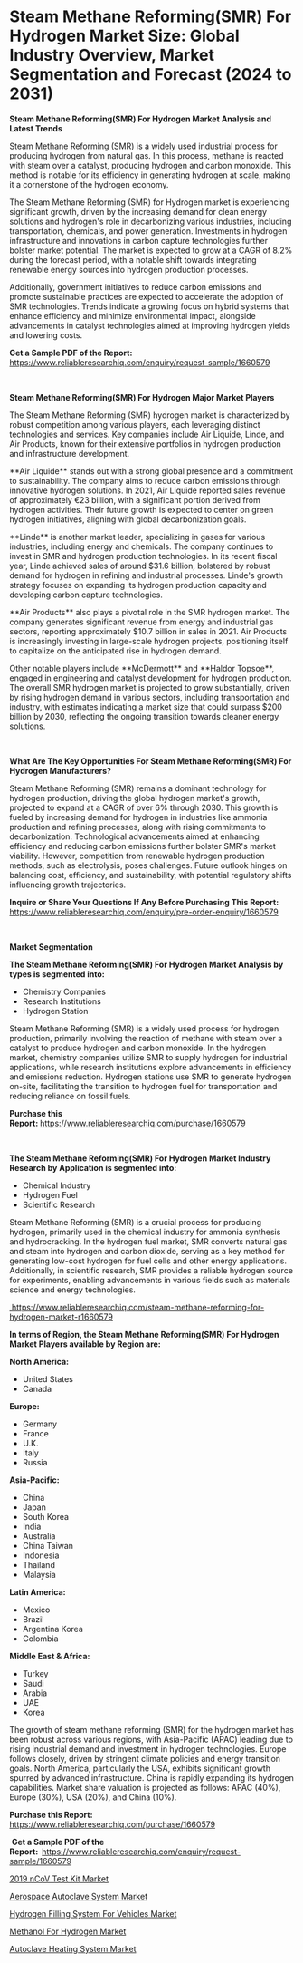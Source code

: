 <p><h1>Steam Methane Reforming(SMR) For Hydrogen Market Size: Global Industry Overview, Market Segmentation and Forecast (2024 to 2031)</h1></p><p><strong>Steam Methane Reforming(SMR) For Hydrogen Market Analysis and Latest Trends</strong></p>
<p><p>Steam Methane Reforming (SMR) is a widely used industrial process for producing hydrogen from natural gas. In this process, methane is reacted with steam over a catalyst, producing hydrogen and carbon monoxide. This method is notable for its efficiency in generating hydrogen at scale, making it a cornerstone of the hydrogen economy.</p><p>The Steam Methane Reforming (SMR) for Hydrogen market is experiencing significant growth, driven by the increasing demand for clean energy solutions and hydrogen's role in decarbonizing various industries, including transportation, chemicals, and power generation. Investments in hydrogen infrastructure and innovations in carbon capture technologies further bolster market potential. The market is expected to grow at a CAGR of 8.2% during the forecast period, with a notable shift towards integrating renewable energy sources into hydrogen production processes.</p><p>Additionally, government initiatives to reduce carbon emissions and promote sustainable practices are expected to accelerate the adoption of SMR technologies. Trends indicate a growing focus on hybrid systems that enhance efficiency and minimize environmental impact, alongside advancements in catalyst technologies aimed at improving hydrogen yields and lowering costs.</p></p>
<p><strong>Get a Sample PDF of the Report:&nbsp;</strong> <a href="https://www.reliableresearchiq.com/enquiry/request-sample/1660579?utm_campaign=1141&utm_medium=2&utm_source=Github&utm_content=ia&utm_term=26102024&utm_id=steam-methane-reformingsmr-for-hydrogen">https://www.reliableresearchiq.com/enquiry/request-sample/1660579</a></p>
<p>&nbsp;</p>
<p><strong>Steam Methane Reforming(SMR) For Hydrogen Major Market Players</strong></p>
<p><p>The Steam Methane Reforming (SMR) hydrogen market is characterized by robust competition among various players, each leveraging distinct technologies and services. Key companies include Air Liquide, Linde, and Air Products, known for their extensive portfolios in hydrogen production and infrastructure development.</p><p>**Air Liquide** stands out with a strong global presence and a commitment to sustainability. The company aims to reduce carbon emissions through innovative hydrogen solutions. In 2021, Air Liquide reported sales revenue of approximately €23 billion, with a significant portion derived from hydrogen activities. Their future growth is expected to center on green hydrogen initiatives, aligning with global decarbonization goals.</p><p>**Linde** is another market leader, specializing in gases for various industries, including energy and chemicals. The company continues to invest in SMR and hydrogen production technologies. In its recent fiscal year, Linde achieved sales of around $31.6 billion, bolstered by robust demand for hydrogen in refining and industrial processes. Linde's growth strategy focuses on expanding its hydrogen production capacity and developing carbon capture technologies.</p><p>**Air Products** also plays a pivotal role in the SMR hydrogen market. The company generates significant revenue from energy and industrial gas sectors, reporting approximately $10.7 billion in sales in 2021. Air Products is increasingly investing in large-scale hydrogen projects, positioning itself to capitalize on the anticipated rise in hydrogen demand.</p><p>Other notable players include **McDermott** and **Haldor Topsoe**, engaged in engineering and catalyst development for hydrogen production. The overall SMR hydrogen market is projected to grow substantially, driven by rising hydrogen demand in various sectors, including transportation and industry, with estimates indicating a market size that could surpass $200 billion by 2030, reflecting the ongoing transition towards cleaner energy solutions.</p></p>
<p>&nbsp;</p>
<p><strong>What Are The Key Opportunities For Steam Methane Reforming(SMR) For Hydrogen Manufacturers?</strong></p>
<p><p>Steam Methane Reforming (SMR) remains a dominant technology for hydrogen production, driving the global hydrogen market's growth, projected to expand at a CAGR of over 6% through 2030. This growth is fueled by increasing demand for hydrogen in industries like ammonia production and refining processes, along with rising commitments to decarbonization. Technological advancements aimed at enhancing efficiency and reducing carbon emissions further bolster SMR's market viability. However, competition from renewable hydrogen production methods, such as electrolysis, poses challenges. Future outlook hinges on balancing cost, efficiency, and sustainability, with potential regulatory shifts influencing growth trajectories.</p></p>
<p><strong>Inquire or Share Your Questions If Any Before Purchasing This Report:</strong> <a href="https://www.reliableresearchiq.com/enquiry/pre-order-enquiry/1660579?utm_campaign=1141&utm_medium=2&utm_source=Github&utm_content=ia&utm_term=26102024&utm_id=steam-methane-reformingsmr-for-hydrogen">https://www.reliableresearchiq.com/enquiry/pre-order-enquiry/1660579</a></p>
<p>&nbsp;</p>
<p><strong>Market Segmentation</strong></p>
<p><strong>The Steam Methane Reforming(SMR) For Hydrogen Market Analysis by types is segmented into:</strong></p>
<p><ul><li>Chemistry Companies</li><li>Research Institutions</li><li>Hydrogen Station</li></ul></p>
<p><p>Steam Methane Reforming (SMR) is a widely used process for hydrogen production, primarily involving the reaction of methane with steam over a catalyst to produce hydrogen and carbon monoxide. In the hydrogen market, chemistry companies utilize SMR to supply hydrogen for industrial applications, while research institutions explore advancements in efficiency and emissions reduction. Hydrogen stations use SMR to generate hydrogen on-site, facilitating the transition to hydrogen fuel for transportation and reducing reliance on fossil fuels.</p></p>
<p><strong>Purchase this Report:&nbsp;</strong><a href="https://www.reliableresearchiq.com/purchase/1660579?utm_campaign=1141&utm_medium=2&utm_source=Github&utm_content=ia&utm_term=26102024&utm_id=steam-methane-reformingsmr-for-hydrogen">https://www.reliableresearchiq.com/purchase/1660579</a></p>
<p>&nbsp;</p>
<p><strong>The Steam Methane Reforming(SMR) For Hydrogen Market Industry Research by Application is segmented into:</strong></p>
<p><ul><li>Chemical Industry</li><li>Hydrogen Fuel</li><li>Scientific Research</li></ul></p>
<p><p>Steam Methane Reforming (SMR) is a crucial process for producing hydrogen, primarily used in the chemical industry for ammonia synthesis and hydrocracking. In the hydrogen fuel market, SMR converts natural gas and steam into hydrogen and carbon dioxide, serving as a key method for generating low-cost hydrogen for fuel cells and other energy applications. Additionally, in scientific research, SMR provides a reliable hydrogen source for experiments, enabling advancements in various fields such as materials science and energy technologies.</p></p>
<p><a href="https://www.reliableresearchiq.com/steam-methane-reforming-for-hydrogen-market-r1660579?utm_campaign=1141&utm_medium=2&utm_source=Github&utm_content=ia&utm_term=26102024&utm_id=steam-methane-reformingsmr-for-hydrogen">&nbsp;https://www.reliableresearchiq.com/steam-methane-reforming-for-hydrogen-market-r1660579</a></p>
<p><strong>In terms of Region, the Steam Methane Reforming(SMR) For Hydrogen Market Players available by Region are:</strong></p>
<p>
    <p> <strong> North America: </strong>
        <ul>
            <li>United States</li>
            <li>Canada</li>
        </ul>
        </p> 
    <p> <strong> Europe: </strong>
        <ul>
            <li>Germany</li>
            <li>France</li>
            <li>U.K.</li>
            <li>Italy</li>
            <li>Russia</li>
        </ul>
        </p> 
    <p> <strong> Asia-Pacific: </strong>
        <ul>
            <li>China</li>
            <li>Japan</li>
            <li>South Korea</li>
            <li>India</li>
            <li>Australia</li>
            <li>China Taiwan</li>
            <li>Indonesia</li>
            <li>Thailand</li>
            <li>Malaysia</li>
        </ul>
        </p> 
    <p> <strong> Latin America: </strong>
        <ul>
            <li>Mexico</li>
            <li>Brazil</li>
            <li>Argentina Korea</li>
            <li>Colombia</li>
        </ul>
        </p> 
    <p> <strong> Middle East & Africa: </strong>
        <ul>
            <li>Turkey</li>
            <li>Saudi</li>
            <li>Arabia</li>
            <li>UAE</li>
            <li>Korea</li>
        </ul>
    </p>
    </p>
<p><p>The growth of steam methane reforming (SMR) for the hydrogen market has been robust across various regions, with Asia-Pacific (APAC) leading due to rising industrial demand and investment in hydrogen technologies. Europe follows closely, driven by stringent climate policies and energy transition goals. North America, particularly the USA, exhibits significant growth spurred by advanced infrastructure. China is rapidly expanding its hydrogen capabilities. Market share valuation is projected as follows: APAC (40%), Europe (30%), USA (20%), and China (10%).</p></p>
<p><strong>Purchase this Report: </strong><a href="https://www.reliableresearchiq.com/purchase/1660579?utm_campaign=1141&utm_medium=2&utm_source=Github&utm_content=ia&utm_term=26102024&utm_id=steam-methane-reformingsmr-for-hydrogen">https://www.reliableresearchiq.com/purchase/1660579</a></p>
<p>&nbsp;<strong>Get a Sample PDF of the Report:&nbsp;&nbsp;</strong><a href="https://www.reliableresearchiq.com/enquiry/request-sample/1660579?utm_campaign=1141&utm_medium=2&utm_source=Github&utm_content=ia&utm_term=26102024&utm_id=steam-methane-reformingsmr-for-hydrogen">https://www.reliableresearchiq.com/enquiry/request-sample/1660579</a></p>
<p><strong></strong></p>
<p><p><a href="https://www.linkedin.com/pulse/global-2019-ncov-test-kit-market-forecast-2024-2031-trends-40f7f?utm_campaign=1141&utm_medium=2&utm_source=Github&utm_content=ia&utm_term=26102024&utm_id=steam-methane-reformingsmr-for-hydrogen">2019 nCoV Test Kit Market</a></p><p><a href="https://issuu.com/reportprime-2/docs/aerospace-autoclave-system-market-s_8da835e5cea699?utm_campaign=1141&utm_medium=2&utm_source=Github&utm_content=ia&utm_term=26102024&utm_id=steam-methane-reformingsmr-for-hydrogen">Aerospace Autoclave System Market</a></p><p><a href="https://github.com/pespeyervi/Market-Research-Report-List-1/blob/main/hydrogen-filling-system-for-vehicles-market.md?utm_campaign=1141&utm_medium=2&utm_source=Github&utm_content=ia&utm_term=26102024&utm_id=steam-methane-reformingsmr-for-hydrogen">Hydrogen Filling System For Vehicles Market</a></p><p><a href="https://github.com/erskinemm93/Market-Research-Report-List-1/blob/main/methanol-for-hydrogen-market.md?utm_campaign=1141&utm_medium=2&utm_source=Github&utm_content=ia&utm_term=26102024&utm_id=steam-methane-reformingsmr-for-hydrogen">Methanol For Hydrogen Market</a></p><p><a href="https://issuu.com/reportprime-2/docs/autoclave-heating-system-market-siz_c17f10141388cc?utm_campaign=1141&utm_medium=2&utm_source=Github&utm_content=ia&utm_term=26102024&utm_id=steam-methane-reformingsmr-for-hydrogen">Autoclave Heating System Market</a></p></p>